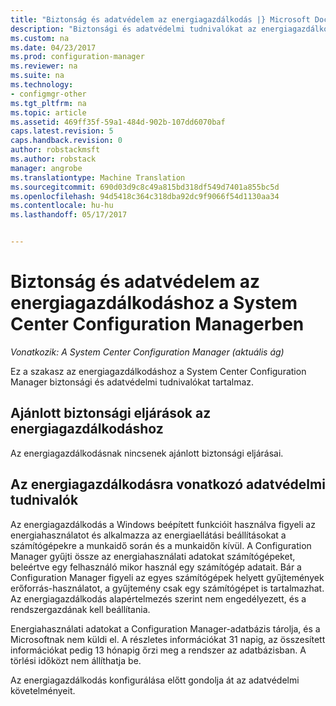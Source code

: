 ```yaml
---
title: "Biztonság és adatvédelem az energiagazdálkodás |} Microsoft Docs"
description: "Biztonsági és adatvédelmi tudnivalókat az energiagazdálkodáshoz a System Center Configuration Managerben beolvasása."
ms.custom: na
ms.date: 04/23/2017
ms.prod: configuration-manager
ms.reviewer: na
ms.suite: na
ms.technology:
- configmgr-other
ms.tgt_pltfrm: na
ms.topic: article
ms.assetid: 469ff35f-59a1-484d-902b-107dd6070baf
caps.latest.revision: 5
caps.handback.revision: 0
author: robstackmsft
ms.author: robstack
manager: angrobe
ms.translationtype: Machine Translation
ms.sourcegitcommit: 690d03d9c8c49a815bd318df549d7401a855bc5d
ms.openlocfilehash: 94d5418c364c318dba92dc9f9066f54d1130aa34
ms.contentlocale: hu-hu
ms.lasthandoff: 05/17/2017


---
```

# <a name="security-and-privacy-for-power-management-in-system-center-configuration-manager"></a>Biztonság és adatvédelem az energiagazdálkodáshoz a System Center Configuration Managerben

*Vonatkozik: A System Center Configuration Manager (aktuális ág)*

Ez a szakasz az energiagazdálkodáshoz a System Center Configuration Manager biztonsági és adatvédelmi tudnivalókat tartalmaz.  

## <a name="security-best-practices-for-power-management"></a>Ajánlott biztonsági eljárások az energiagazdálkodáshoz  
 Az energiagazdálkodásnak nincsenek ajánlott biztonsági eljárásai.  

## <a name="privacy-information-for-power-management"></a>Az energiagazdálkodásra vonatkozó adatvédelmi tudnivalók  
 Az energiagazdálkodás a Windows beépített funkcióit használva figyeli az energiahasználatot és alkalmazza az energiaellátási beállításokat a számítógépekre a munkaidő során és a munkaidőn kívül. A Configuration Manager gyűjti össze az energiahasználati adatokat számítógépeket, beleértve egy felhasználó mikor használ egy számítógép adatait. Bár a Configuration Manager figyeli az egyes számítógépek helyett gyűjtemények erőforrás-használatot, a gyűjtemény csak egy számítógépet is tartalmazhat. Az energiagazdálkodás alapértelmezés szerint nem engedélyezett, és a rendszergazdának kell beállítania.  

 Energiahasználati adatokat a Configuration Manager-adatbázis tárolja, és a Microsoftnak nem küldi el. A részletes információkat 31 napig, az összesített információkat pedig 13 hónapig őrzi meg a rendszer az adatbázisban. A törlési időközt nem állíthatja be.  

 Az energiagazdálkodás konfigurálása előtt gondolja át az adatvédelmi követelményeit.  

